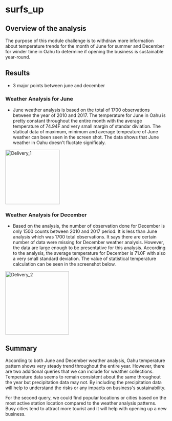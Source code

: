# surfs_up
## Overview of the analysis
The purpose of this module challenge is to withdraw more information about temperature trends for the month of June for summer and December for winder time in Oahu to determine if opening the business is sustainable year-round. 


## Results
- 3 major points between june and december

### Weather Analysis for June
- June weather analysis is based on the total of 1700 observations between the year of 2010 and 2017. The temperature for June in Oahu is pretty constant throughout the entire month with the average temperature of 74.94F and very small margin of standar diviation. The statical data of maximum, minimum and average tempeature of June weather can been seen in the screen shot. The data shows that June weather in Oahu doesn't fluctate significaly. 
<img width="170" alt="Delivery_1" src="https://user-images.githubusercontent.com/92502292/147396096-78462c01-3b58-4bf9-8e1e-dc7daec0a626.PNG">

### Weather Analysis for December
- Based on the analysis, the number of observation done for December is only 1500 counts between 2010 and 2017 period. It is less than June analysis which was 1700 total observations. It says there are certain number of data were missing for December weather analysis. However, the data are large enough to be presentative for this analysis. According to the analysis, the average temperature for December is 71.0F with also a very small standard deviation. The value of statistical temperature calculation can be seen in the screenshot below. 
<img width="198" alt="Delivery_2" src="https://user-images.githubusercontent.com/92502292/147396271-88f61aa5-812a-4f87-bafe-9b038bac8110.PNG"> 

## Summary 
According to both June and December weather analysis, Oahu temperature pattern shows very steady trend throughout the entire year. However, there are two additional queries that we can include for weather collections. Temperature data seems to remain consistent about the same throughout the year but precipitation data may not. By including the precipitation data will help to understand the risks or any impacts on business's sustainability. 

For the second query, we could find popular locations or cities based on the most active station location compared to the weather analysis patterns. Busy cities tend to attract more tourist and it will help with opening up a new business. 